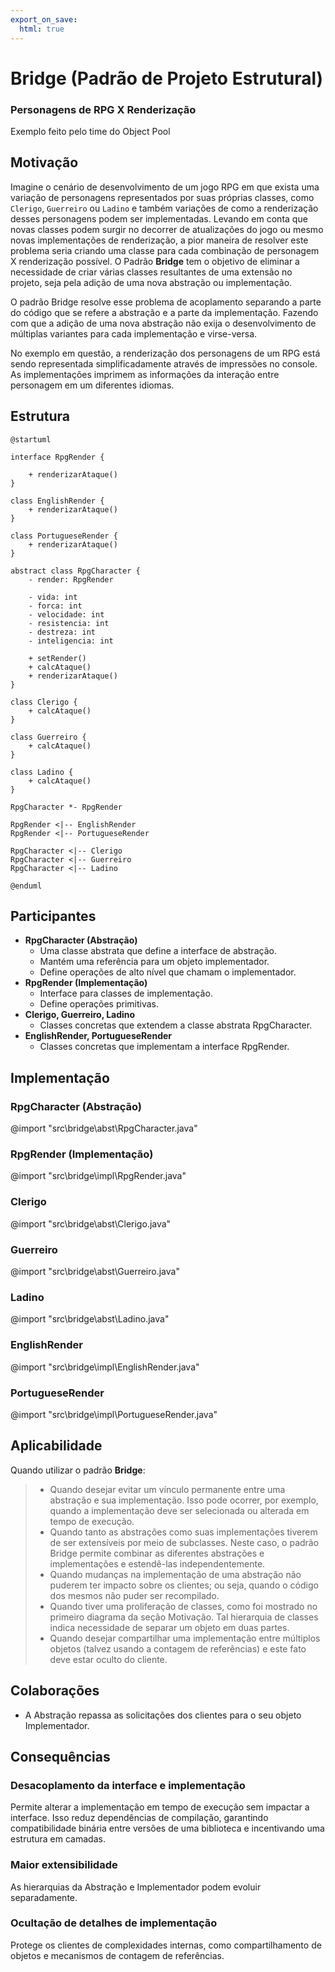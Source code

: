 ```yaml
---
export_on_save:
  html: true
---
```


# Bridge (Padrão de Projeto Estrutural)

### Personagens de RPG X Renderização
Exemplo feito pelo time do Object Pool

## Motivação

Imagine o cenário de desenvolvimento de um jogo RPG em que exista uma variação de personagens representados por suas próprias classes, como ```Clerigo```, ```Guerreiro``` ou ```Ladino``` e também variações de como a renderização desses personagens podem ser implementadas. Levando em conta que novas classes podem surgir no decorrer de atualizações do jogo ou mesmo novas implementações de renderização, a pior maneira de resolver este problema seria criando uma classe para cada combinação de personagem X renderização possível. O Padrão **Bridge** tem o objetivo de eliminar a necessidade de criar várias classes resultantes de uma extensão no projeto, seja pela adição de uma nova abstração ou implementação.

O padrão Bridge resolve esse problema de acoplamento separando a parte do código que se refere a abstração e a parte da implementação. Fazendo com que a adição de uma nova abstração não exija o desenvolvimento de múltiplas variantes para cada implementação e virse-versa.

No exemplo em questão, a renderização dos personagens de um RPG está sendo representada simplificadamente através de impressões no console. As implementações imprimem as informações da interação entre personagem em um diferentes idiomas.

## Estrutura

```plantuml
@startuml

interface RpgRender {

    + renderizarAtaque()
}

class EnglishRender {
    + renderizarAtaque()
}

class PortugueseRender {
    + renderizarAtaque()
}

abstract class RpgCharacter {
    - render: RpgRender

    - vida: int
    - forca: int
    - velocidade: int
    - resistencia: int
    - destreza: int
    - inteligencia: int

    + setRender()
    + calcAtaque()
    + renderizarAtaque()
}

class Clerigo {
    + calcAtaque()
}

class Guerreiro {
    + calcAtaque()
}

class Ladino {
    + calcAtaque()
}

RpgCharacter *- RpgRender

RpgRender <|-- EnglishRender
RpgRender <|-- PortugueseRender

RpgCharacter <|-- Clerigo
RpgCharacter <|-- Guerreiro
RpgCharacter <|-- Ladino

@enduml
```

## Participantes

- **RpgCharacter (Abstração)** 
  - Uma classe abstrata que define a interface de abstração.
  - Mantém uma referência para um objeto implementador.
  - Define operações de alto nível que chamam o implementador.
- **RpgRender (Implementação)**
  - Interface para classes de implementação.
  - Define operações primitivas.
- **Clerigo, Guerreiro, Ladino**
  - Classes concretas que extendem a classe abstrata RpgCharacter.
- **EnglishRender, PortugueseRender**
  - Classes concretas que implementam a interface RpgRender.

## Implementação

### RpgCharacter (Abstração)
@import "src\bridge\abst\RpgCharacter.java"

### RpgRender (Implementação)
@import "src\bridge\impl\RpgRender.java"

### Clerigo
@import "src\bridge\abst\Clerigo.java"

### Guerreiro
@import "src\bridge\abst\Guerreiro.java"

### Ladino
@import "src\bridge\abst\Ladino.java"

### EnglishRender
@import "src\bridge\impl\EnglishRender.java"

### PortugueseRender
@import "src\bridge\impl\PortugueseRender.java"

## Aplicabilidade

Quando utilizar o padrão **Bridge**:
> * Quando desejar evitar um vínculo permanente entre uma abstração e sua implementação. Isso pode ocorrer, por exemplo, quando a implementação deve ser selecionada ou alterada em tempo de execução.
> * Quando tanto as abstrações como suas implementações tiverem de ser extensíveis por meio de subclasses. Neste caso, o padrão Bridge permite combinar as diferentes abstrações e implementações e estendê-las independentemente.
> * Quando mudanças na implementação de uma abstração não puderem ter impacto sobre os clientes; ou seja, quando o código dos mesmos não puder ser recompilado.
> * Quando tiver uma proliferação de classes, como foi mostrado no primeiro diagrama da seção Motivação. Tal hierarquia de classes indica necessidade de separar um objeto em duas partes.
> * Quando desejar compartilhar uma implementação entre múltiplos objetos (talvez usando a contagem de referências) e este fato deve estar oculto do cliente.

## Colaborações

- A Abstração repassa as solicitações dos clientes para o seu objeto Implementador.
  
## Consequências

### Desacoplamento da interface e implementação
  Permite alterar a implementação em tempo de execução sem impactar a interface. Isso reduz dependências de compilação, garantindo compatibilidade binária entre versões de uma biblioteca e incentivando uma estrutura em camadas.

### Maior extensibilidade
  As hierarquias da Abstração e Implementador podem evoluir separadamente.

### Ocultação de detalhes de implementação
  Protege os clientes de complexidades internas, como compartilhamento de objetos e mecanismos de contagem de referências.

